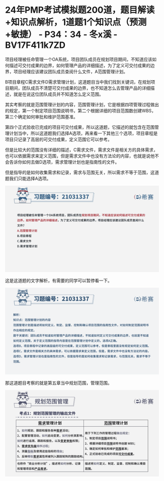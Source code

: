 # 24年PMP考试模拟题200道，题目解读+知识点解析，1道题1个知识点（预测+敏捷） - P34：34 - 冬x溪 - BV17F411k7ZD

项目经理被任命管理一个OA系统，项目团队成员在规划项目期间，不知道应该如何描述可交付成果的边界，如何管理产品的详细描述，为了定义可交付成果的边界，项目经理应该建议团队成员查阅什么文件，A范围管理计划。

B项目章程C需求文件D需求管理计划，这道题目当中我们找到关键词，在规划项目期间，团队成员不清楚可交付成果的边界，也不知道怎么去管理产品的详细描述，就是在说这位团队成员并不知道怎么定义范围。

其实考察的就是范围管理计划的内容，范围管理计划，它是根据四项管理过程做出的规定，第一个制定项目范围说明书，第二个根据详细的项目范围数创建WBS，第三个确定如何审批和维护范围基准。

第四个正式验收已完成的项目可交付成果，所以这道题，它描述的就包含在范围管理计划当中，所以这道题我们选择A选项，再来看一下其他三个选项，项目章程是项目只记录了高层的可交付成果，定义范围它可以参考。

但是比较大的范围没有详细的描述，C需求文件，需求文件是相关方的具体需求，也可以依据需求来定义范围，但是需求文件中也没有方法论的内容，也就是说他不会告诉你如何去做D选项，需求管理计划也是指南性的文件。

但是指导的是如何收集需求和记录，需求与范围无关，所以需求不等于范围，这道题我们只能选择A选项。

![](img/c5e1dd1549532e84a3954051a4458c5e_1.png)

这是这道题的文字解析，有需要的同学可以暂停看一下。

![](img/c5e1dd1549532e84a3954051a4458c5e_3.png)

那这道题目考察的就是第五章当中规划范围，管理范围。

![](img/c5e1dd1549532e84a3954051a4458c5e_5.png)